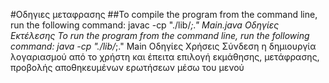 #Oδηγιες μεταφρασης
##To compile the program from the command line, run the following command:
javac -cp "./lib/*;." Main.java
Οδηγίες Εκτέλεσης
To run the program from the command line, run the following command:
 java -cp "./lib/*;." Main
Οδηγίες Χρήσεις
Σύνδεση η δημιουργία λογαριασμού από το χρήστη και έπειτα επιλογή εκμάθησης, μετάφρασης, προβολής αποθηκευμένων ερωτήσεων μέσω του μενού
